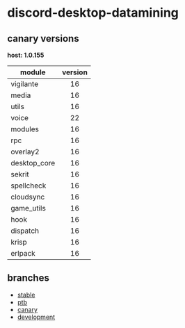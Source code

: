 # discord-desktop-datamining

## canary versions

**host: 1.0.155**

| module | version |
| ------ | :-----: |
| vigilante | 16 |
| media | 16 |
| utils | 16 |
| voice | 22 |
| modules | 16 |
| rpc | 16 |
| overlay2 | 16 |
| desktop_core | 16 |
| sekrit | 16 |
| spellcheck | 16 |
| cloudsync | 16 |
| game_utils | 16 |
| hook | 16 |
| dispatch | 16 |
| krisp | 16 |
| erlpack | 16 |

## branches

- [stable](https://github.com/OpenAsar/discord-desktop-datamining/tree/stable)
- [ptb](https://github.com/OpenAsar/discord-desktop-datamining/tree/ptb)
- [canary](https://github.com/OpenAsar/discord-desktop-datamining/tree/canary)
- [development](https://github.com/OpenAsar/discord-desktop-datamining/tree/development)